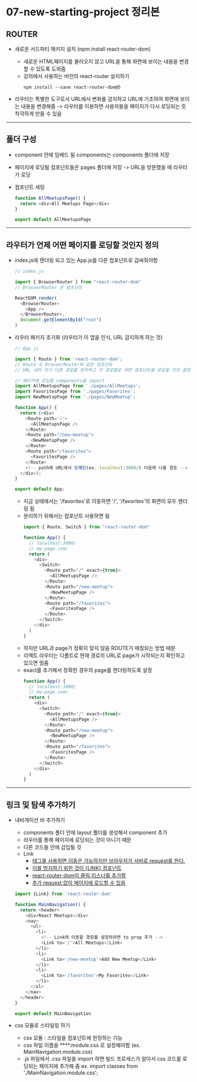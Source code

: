 # 07-new-starting-project 정리본

## ROUTER

- 새로운 서드파티 패키지 설치 (npm install react-router-dom)

  - 새로운 HTML페이지를 불러오지 않고 URL을 통해 화면에 보이는 내용을 변경할 수 있도록 도와줌
  - 강의에서 사용하는 버전의 react-router 설치하기
    ```
    npm install --save react-router-dom@5
    ```

- 라우터는 특별한 도구로서 URL에서 변화를 감지하고 URL에 기초하여 화면에 보이는 내용을 변경해줌
  -> 라우터를 이용하면 사용자들을 페이지가 다시 로딩되는 듯 착각하게 만들 수 있음

---

## 폴더 구성

- component 안에 임베드 될 components는 components 폴더에 저장
- 페이지에 로딩될 컴포넌트들은 pages 폴더에 저장 -> URL을 방문했을 때 라우터가 로딩
- 컴포넌트 세팅

  ```js
  function AllMeetupsPage() {
    return <div>All Meetups Page</div>
  }

  export default AllMeetupsPage
  ```

---

## 라우터가 언제 어떤 페이지를 로딩할 것인지 정의

- index.js에 렌더링 되고 있는 App.js를 다른 컴포넌트로 감싸줘야함

  ```js
  // index.js

  import { BrowserRouter } from "react-router-dom"
  // BrouserRouter 은 컴포넌트

  ReactDOM.render(
    <BrowserRouter>
      <App />
    </BrowserRouter>,
    document.getElementById("root")
  )
  ```

- 라우터 패키지 초기화 (라우터가 이 앱을 인식, URL 감지하게 하는 것)

  ```js
  // App.js

  import { Route } from 'react-router-dom';
  // Route 도 BrouserRouter와 같은 컴포넌트
  // URL 내의 각기 다른 경로를 정의하고 각 경로별로 어떤 컴포넌트를 로딩할 건지 결정

  // 페이지에 로딩할 components을 import
  import AllMeetupsPage from './pages/AllMeetups';
  import FavoritesPage from './pages/Favorites';
  import NewMeetupPage from './pages/NewMeetup';

  function App() {
    return (<div>
  	  <Route path='/'>
        <AllMeetupsPage />
      </Route>
      <Route path="/new-meetup">
        <NewMeetupPage />
      </Route>
      <Route path="/favorites">
        <FavoritesPage />
      </Route>
      <!-- path에 URL에서 도메인(ex. localhost:3000/) 다음에 나올 경로 -->
    </div>);
  }

  export default App;
  ```
  - 지금 상태에서는 '/favorites'로 이동하면 '/', '/favorites'의 화면이 모두 렌더링 됨
  - 분리하기 위해서는 <switch>컴포넌트 사용하면 됨
    ```js
    import { Route, Switch } from "react-router-dom"

    function App() {
      // localhost:3000/
      // my-page.com/
      return (
        <div>
          <Switch>
            <Route path="/" exact={true}>
              <AllMeetupsPage />
            </Route>
            <Route path="/new-meetup">
              <NewMeetupPage />
            </Route>
            <Route path="/favorites">
              <FavoritesPage />
            </Route>
          </Switch>
        </div>
      )
    }
    ```
  - 하지만 URL과 page가 정확히 맞지 않음 ROUTE가 매칭되는 방법 때문
  - 리액트 라우터는 디폴트로 현재 경로의 URL로 page가 시작되는지 확인하고 있으면 멈춤
  - exact를 추가해서 정확한 경우의 page를 렌더링하도록 설정
    ```js
    function App() {
      // localhost:3000/
      // my-page.com/
      return (
        <div>
          <Switch>
            <Route path="/" exact={true}>
              <AllMeetupsPage />
            </Route>
            <Route path="/new-meetup">
              <NewMeetupPage />
            </Route>
            <Route path="/favorites">
              <FavoritesPage />
            </Route>
          </Switch>
        </div>
      )
    }
    ```

---

## 링크 및 탐색 추가하기

- 내비게이션 바 추가하기 
  - components 폴더 안에 layout 폴더를 생성해서 component 추가
  - 라우터를 통해 페이지에 로딩되는 것이 아니기 때문
  - 다른 코드들 안에 삽입될 것
  - Link
    - <a href="">태그를 사용하면 이동은 가능하지만 브라우저가 서버로 request를 한다.
    - 이를 방지하기 위한 것이 {LINK} 컴포넌트
    - react-router-dom이 클릭 리스너를 추가함
    - 추가 request 없이 페이지에 로드할 수 있음
  ```js
  import {Link} from 'react-router-dom'

  function MainNavigation() {
    return <header>
      <div>React Meetups</div>
      <nav>
        <ul>
          <li>
            <!-- Link에 이동할 경로를 설정하려면 to prop 추가 -->
            <Link to='/'>All Meetups</Link>
          </li>
          <li>
            <Link to='/new-meetup'>Add New Meetup</Link>
          </li>
          <li>
            <Link to='/favorites'>My Favorites</Link>
          </li>
        </ul>
      </nav>
    </header>
  }

  export default MainNavigation
  ```

- css 모듈로 스타일링 하기
  - css 모듈 : 스타일을 컴포넌트에 한정하는 기능
  - css 파일 이름을 ****.module.css 로 설정해야함 (ex. MainNavigation.module.css)
  - .js 파일에서 .css 파일을 import 하면 빌드 프로세스가 알아서 css 코드를 로딩되는 페이지에 추가해 줌
  ex. import classes from './MainNavigation.module.css';